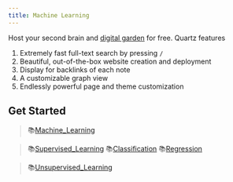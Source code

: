 ```yaml
---
title: Machine Learning
---
```

Host your second brain and [digital garden](https://jiahaom.github.io/ds/) for free. Quartz features
1. Extremely fast full-text search by pressing `/`
2. Beautiful, out-of-the-box website creation and deployment
3. Display for backlinks of each note
4. A customizable graph view
5. Endlessly powerful page and theme customization

## Get Started
> 📚[Machine_Learning](Machine_Learning/Structure/Machine_Learning.md)

> 📚[Supervised_Learning](Machine_Learning/Structure/Supervised_Learning.md)
> 📚[Classification](Machine_Learning/Classification.md)
> 📚[Regression](Machine_Learning/Structure/Regression.md)

> 📚[Unsupervised_Learning](Machine_Learning/Structure/Unsupervised_Learning.md)


